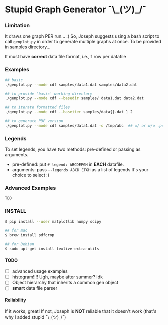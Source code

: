 # Stupid Graph Generator ¯\\\_(ツ)_/¯

### Limitation
It draws one graph PER run... :( So, Joseph suggests using a bash script to call
``genplot.py`` in order to generate multiple graphs at once. To be provided in
samples directory...

It must have **correct** data file format, i.e., 1 row per datafile

### Examples
```bash
## basic
./genplot.py --mode cdf samples/data1.dat samples/data2.dat

## to provide 'basic' working directory 
./genplot.py --mode cdf --basedir samples/ data1.dat data2.dat

## to iterate formatted files
./genplot.py --mode cdf --baseiter samples/data{}.dat 1 2

## to generate PDF version
./genplot.py --mode cdf samples/data1.dat -o /tmp/abc  ## w/ or w/o .pdf 
```

### Legends
To set legends, you have two methods: pre-defined or passing as arguments.
- pre-defined: put ``# legend: ABCDEFGH`` in **EACH** datafile.
- arguments: pass ``--legends ABCD EFGH`` as a list of legends
It's your choice to select :)

### Advanced Examples
```bash
TBD
```


### INSTALL
```bash
$ pip install --user matplotlib numpy scipy

## for mac
$ brew install pdfcrop 

## for Debian
$ sudo apt-get install texlive-extra-utils  
```

#### TODO
- [ ] advanced usage examples 
- [ ] histogram!!!! Ugh, maybe after summer? Idk
- [ ] Object hierarchy that inherits a common gen object
- [ ] **smart** data file parser 

#### Reliability
If it works, great! If not, Joseph is **NOT** reliable that it doesn't work
(that's why I added stupid ¯\\\_(ツ)_/¯)
